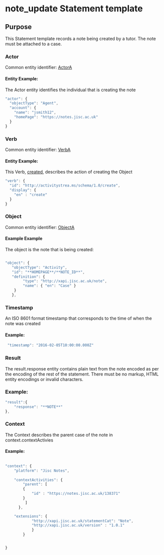 # note_update Statement template

## Purpose
This Statement template records a note being created by a tutor. The note must be attached to a case.

### Actor
Common entity identifier: [ActorA](/common_structures.md#actora)

#### Entity Example:
The Actor entity identifies the individual that is creating the note

``` Javascript
"actor": {
  "objectType": "Agent",
  "account": {
    "name": "jsmith12",
    "homePage": "https://notes.jisc.ac.uk"
  }
}
```

### Verb
Common entity identifier: [VerbA](/common_structures.md#verba)

#### Entity Example:
This Verb, [created](/vocabulary.md#created), describes the action of creating the Object

``` javascript
"verb": {
  "id": "http://activitystrea.ms/schema/1.0/create",
  "display": {
    "en" : "create"
  }
}
```

### Object
Common entity identifier: [ObjectA](/common_structures.md#objecta)

#### Example Example
The object is the note that is being created:


``` javascript

"object": {
   "objectType": "Activity",
   "id": "**HOMEPAGE**/**NOTE_ID**",	
   "definition": {
   		"type": "http://xapi.jisc.ac.uk/note",			
   		"name": { "en": "Case" }   
    }
   },

```



### Timestamp

An ISO 8601 format timestamp that corresponds to the time of when the note was created

#### Example:

``` javascript
 "timestamp": "2016-02-05T10:00:00.000Z"
```

### Result
The result.response entity contains plain text from the note encoded as per the encoding of the rest of the statement. There must be no markup,  HTML entity encodings or invalid characters.



### Example:

``` javascript
"result":{
	"response": "**NOTE**"
},
```

### Context

The Context describes the parent case of the note in context.contextActivies

#### Example:
``` javascript

"context": {
	"platform": "Jisc Notes",
	
	"contextActivities": {
        "parent": [
        {
            "id" : "https://notes.jisc.ac.uk/138371"
        }
		 ]
	  },

    "extensions": {
			"http://xapi.jisc.ac.uk/statementCat": "Note",
			"http://xapi.jisc.ac.uk/version" : "1.0.1"
			}
		}


}

```


